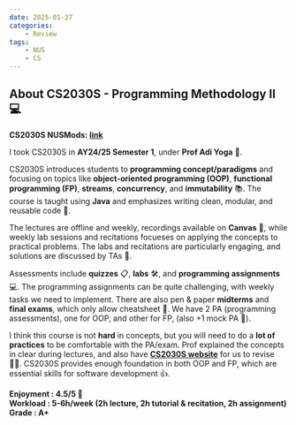 ```yaml
---
date: 2025-01-27
categories:
    - Review
tags:
    - NUS
    - CS
---
```


## About CS2030S - Programming Methodology II 💻  

**CS2030S NUSMods: [link](https://nusmods.com/courses/CS2030S/programming-methodology-ii)**  

I took CS2030S in **AY24/25 Semester 1**, under **Prof Adi Yoga** 🧠.  

CS2030S introduces students to **programming concept/paradigms** and focusing on topics like **object-oriented programming (OOP)**, **functional programming (FP)**, **streams**, **concurrency**, and **immutability** 📚. The course is taught using **Java** and emphasizes writing clean, modular, and reusable code 📌.  

The lectures are offline and weekly, recordings available on **Canvas** 📝, while weekly lab sessions and recitations focueses on applying the concepts to practical problems. The labs and recitations are particularly engaging, and solutions are discussed by TAs 📂.

Assessments include **quizzes** 📋, **labs** 🛠️, and **programming assignments** 💻. The programming assignments can be quite challenging, with weekly tasks we need to implement. There are also pen & paper **midterms** and **final exams**, which only allow cheatsheet 📖. We have 2 PA (programming assessments), one for OOP, and other for FP, (also +1 mock PA 🙏).

I think this course is not **hard** in concepts, but you will need to do a **lot of practices** to be comfortable with the PA/exam. Prof explained the concepts in clear during lectures, and also have **[CS2030S website](https://nus-cs2030s.github.io/2425-s1/)** for us to revise 😮‍💨. CS2030S provides enough foundation in both OOP and FP, which are essential skills for software development 👍.

**Enjoyment : 4.5/5 🩷**</br>
**Workload : 5-6h/week (2h lecture, 2h tutorial & recitation, 2h assignment)**</br>
**Grade : A+**</br>

